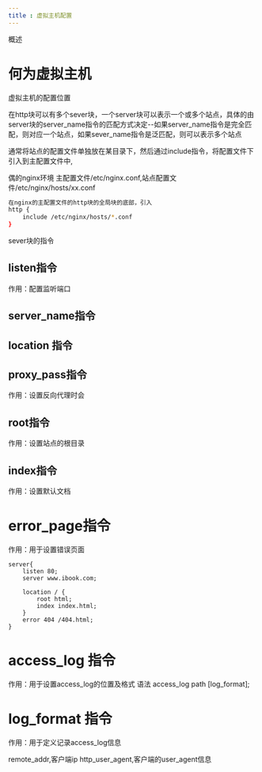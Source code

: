 ```yaml
---
title : 虚拟主机配置
---
```


概述


# 何为虚拟主机

虚拟主机的配置位置

在http块可以有多个sever块，一个server块可以表示一个或多个站点，具体的由server块的server_name指令的匹配方式决定--如果server_name指令是完全匹配，则对应一个站点，如果sever_name指令是泛匹配，则可以表示多个站点




通常将站点的配置文件单独放在某目录下，然后通过include指令，将配置文件下引入到主配置文件中,


偶的nginx环境
主配置文件/etc/nginx.conf,站点配置文件/etc/nginx/hosts/xx.conf
```bash
在nginx的主配置文件的http块的全局块的底部，引入
http {
	include /etc/nginx/hosts/*.conf
}
```


sever块的指令

## listen指令
作用：配置监听端口

## server_name指令  


## location 指令  


## proxy_pass指令
作用：设置反向代理时会

## root指令
作用：设置站点的根目录

## index指令
作用：设置默认文档



# error_page指令
作用：用于设置错误页面





```nginx
server{
	listen 80;
	server www.ibook.com;
	
	location / {
		root html;
		index index.html;
	}
	error 404 /404.html;
}
```



# access_log 指令
作用：用于设置access_log的位置及格式
语法 access_log path [log_format];

# log_format 指令
作用：用于定义记录access_log信息

remote_addr,客户端ip
http_user_agent,客户端的user_agent信息


